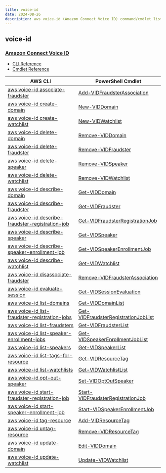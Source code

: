 ```yaml
---
title: voice-id
date: 2024-08-26
description: aws voice-id (Amazon Connect Voice ID) command/cmdlet list.
---
```


## voice-id

### [Amazon Connect Voice ID](https://aws.amazon.com/connect/voice-id/)

* [CLI Reference](https://awscli.amazonaws.com/v2/documentation/api/latest/reference/voice-id/index.html)
* [Cmdlet Reference](https://docs.aws.amazon.com/powershell/latest/reference/items/VoiceID_cmdlets.html)

|AWS CLI|PowerShell Cmdlet|
|----|----|
|[aws voice-id associate-fraudster](https://awscli.amazonaws.com/v2/documentation/api/latest/reference/voice-id/associate-fraudster.html)|[Add-VIDFraudsterAssociation](https://docs.aws.amazon.com/powershell/latest/reference/items/Add-VIDFraudsterAssociation.html)|
|[aws voice-id create-domain](https://awscli.amazonaws.com/v2/documentation/api/latest/reference/voice-id/create-domain.html)|[New-VIDDomain](https://docs.aws.amazon.com/powershell/latest/reference/items/New-VIDDomain.html)|
|[aws voice-id create-watchlist](https://awscli.amazonaws.com/v2/documentation/api/latest/reference/voice-id/create-watchlist.html)|[New-VIDWatchlist](https://docs.aws.amazon.com/powershell/latest/reference/items/New-VIDWatchlist.html)|
|[aws voice-id delete-domain](https://awscli.amazonaws.com/v2/documentation/api/latest/reference/voice-id/delete-domain.html)|[Remove-VIDDomain](https://docs.aws.amazon.com/powershell/latest/reference/items/Remove-VIDDomain.html)|
|[aws voice-id delete-fraudster](https://awscli.amazonaws.com/v2/documentation/api/latest/reference/voice-id/delete-fraudster.html)|[Remove-VIDFraudster](https://docs.aws.amazon.com/powershell/latest/reference/items/Remove-VIDFraudster.html)|
|[aws voice-id delete-speaker](https://awscli.amazonaws.com/v2/documentation/api/latest/reference/voice-id/delete-speaker.html)|[Remove-VIDSpeaker](https://docs.aws.amazon.com/powershell/latest/reference/items/Remove-VIDSpeaker.html)|
|[aws voice-id delete-watchlist](https://awscli.amazonaws.com/v2/documentation/api/latest/reference/voice-id/delete-watchlist.html)|[Remove-VIDWatchlist](https://docs.aws.amazon.com/powershell/latest/reference/items/Remove-VIDWatchlist.html)|
|[aws voice-id describe-domain](https://awscli.amazonaws.com/v2/documentation/api/latest/reference/voice-id/describe-domain.html)|[Get-VIDDomain](https://docs.aws.amazon.com/powershell/latest/reference/items/Get-VIDDomain.html)|
|[aws voice-id describe-fraudster](https://awscli.amazonaws.com/v2/documentation/api/latest/reference/voice-id/describe-fraudster.html)|[Get-VIDFraudster](https://docs.aws.amazon.com/powershell/latest/reference/items/Get-VIDFraudster.html)|
|[aws voice-id describe-fraudster-registration-job](https://awscli.amazonaws.com/v2/documentation/api/latest/reference/voice-id/describe-fraudster-registration-job.html)|[Get-VIDFraudsterRegistrationJob](https://docs.aws.amazon.com/powershell/latest/reference/items/Get-VIDFraudsterRegistrationJob.html)|
|[aws voice-id describe-speaker](https://awscli.amazonaws.com/v2/documentation/api/latest/reference/voice-id/describe-speaker.html)|[Get-VIDSpeaker](https://docs.aws.amazon.com/powershell/latest/reference/items/Get-VIDSpeaker.html)|
|[aws voice-id describe-speaker-enrollment-job](https://awscli.amazonaws.com/v2/documentation/api/latest/reference/voice-id/describe-speaker-enrollment-job.html)|[Get-VIDSpeakerEnrollmentJob](https://docs.aws.amazon.com/powershell/latest/reference/items/Get-VIDSpeakerEnrollmentJob.html)|
|[aws voice-id describe-watchlist](https://awscli.amazonaws.com/v2/documentation/api/latest/reference/voice-id/describe-watchlist.html)|[Get-VIDWatchlist](https://docs.aws.amazon.com/powershell/latest/reference/items/Get-VIDWatchlist.html)|
|[aws voice-id disassociate-fraudster](https://awscli.amazonaws.com/v2/documentation/api/latest/reference/voice-id/disassociate-fraudster.html)|[Remove-VIDFraudsterAssociation](https://docs.aws.amazon.com/powershell/latest/reference/items/Remove-VIDFraudsterAssociation.html)|
|[aws voice-id evaluate-session](https://awscli.amazonaws.com/v2/documentation/api/latest/reference/voice-id/evaluate-session.html)|[Get-VIDSessionEvaluation](https://docs.aws.amazon.com/powershell/latest/reference/items/Get-VIDSessionEvaluation.html)|
|[aws voice-id list-domains](https://awscli.amazonaws.com/v2/documentation/api/latest/reference/voice-id/list-domains.html)|[Get-VIDDomainList](https://docs.aws.amazon.com/powershell/latest/reference/items/Get-VIDDomainList.html)|
|[aws voice-id list-fraudster-registration-jobs](https://awscli.amazonaws.com/v2/documentation/api/latest/reference/voice-id/list-fraudster-registration-jobs.html)|[Get-VIDFraudsterRegistrationJobList](https://docs.aws.amazon.com/powershell/latest/reference/items/Get-VIDFraudsterRegistrationJobList.html)|
|[aws voice-id list-fraudsters](https://awscli.amazonaws.com/v2/documentation/api/latest/reference/voice-id/list-fraudsters.html)|[Get-VIDFraudsterList](https://docs.aws.amazon.com/powershell/latest/reference/items/Get-VIDFraudsterList.html)|
|[aws voice-id list-speaker-enrollment-jobs](https://awscli.amazonaws.com/v2/documentation/api/latest/reference/voice-id/list-speaker-enrollment-jobs.html)|[Get-VIDSpeakerEnrollmentJobList](https://docs.aws.amazon.com/powershell/latest/reference/items/Get-VIDSpeakerEnrollmentJobList.html)|
|[aws voice-id list-speakers](https://awscli.amazonaws.com/v2/documentation/api/latest/reference/voice-id/list-speakers.html)|[Get-VIDSpeakerList](https://docs.aws.amazon.com/powershell/latest/reference/items/Get-VIDSpeakerList.html)|
|[aws voice-id list-tags-for-resource](https://awscli.amazonaws.com/v2/documentation/api/latest/reference/voice-id/list-tags-for-resource.html)|[Get-VIDResourceTag](https://docs.aws.amazon.com/powershell/latest/reference/items/Get-VIDResourceTag.html)|
|[aws voice-id list-watchlists](https://awscli.amazonaws.com/v2/documentation/api/latest/reference/voice-id/list-watchlists.html)|[Get-VIDWatchlistList](https://docs.aws.amazon.com/powershell/latest/reference/items/Get-VIDWatchlistList.html)|
|[aws voice-id opt-out-speaker](https://awscli.amazonaws.com/v2/documentation/api/latest/reference/voice-id/opt-out-speaker.html)|[Set-VIDOptOutSpeaker](https://docs.aws.amazon.com/powershell/latest/reference/items/Set-VIDOptOutSpeaker.html)|
|[aws voice-id start-fraudster-registration-job](https://awscli.amazonaws.com/v2/documentation/api/latest/reference/voice-id/start-fraudster-registration-job.html)|[Start-VIDFraudsterRegistrationJob](https://docs.aws.amazon.com/powershell/latest/reference/items/Start-VIDFraudsterRegistrationJob.html)|
|[aws voice-id start-speaker-enrollment-job](https://awscli.amazonaws.com/v2/documentation/api/latest/reference/voice-id/start-speaker-enrollment-job.html)|[Start-VIDSpeakerEnrollmentJob](https://docs.aws.amazon.com/powershell/latest/reference/items/Start-VIDSpeakerEnrollmentJob.html)|
|[aws voice-id tag-resource](https://awscli.amazonaws.com/v2/documentation/api/latest/reference/voice-id/tag-resource.html)|[Add-VIDResourceTag](https://docs.aws.amazon.com/powershell/latest/reference/items/Add-VIDResourceTag.html)|
|[aws voice-id untag-resource](https://awscli.amazonaws.com/v2/documentation/api/latest/reference/voice-id/untag-resource.html)|[Remove-VIDResourceTag](https://docs.aws.amazon.com/powershell/latest/reference/items/Remove-VIDResourceTag.html)|
|[aws voice-id update-domain](https://awscli.amazonaws.com/v2/documentation/api/latest/reference/voice-id/update-domain.html)|[Edit-VIDDomain](https://docs.aws.amazon.com/powershell/latest/reference/items/Edit-VIDDomain.html)|
|[aws voice-id update-watchlist](https://awscli.amazonaws.com/v2/documentation/api/latest/reference/voice-id/update-watchlist.html)|[Update-VIDWatchlist](https://docs.aws.amazon.com/powershell/latest/reference/items/Update-VIDWatchlist.html)|

